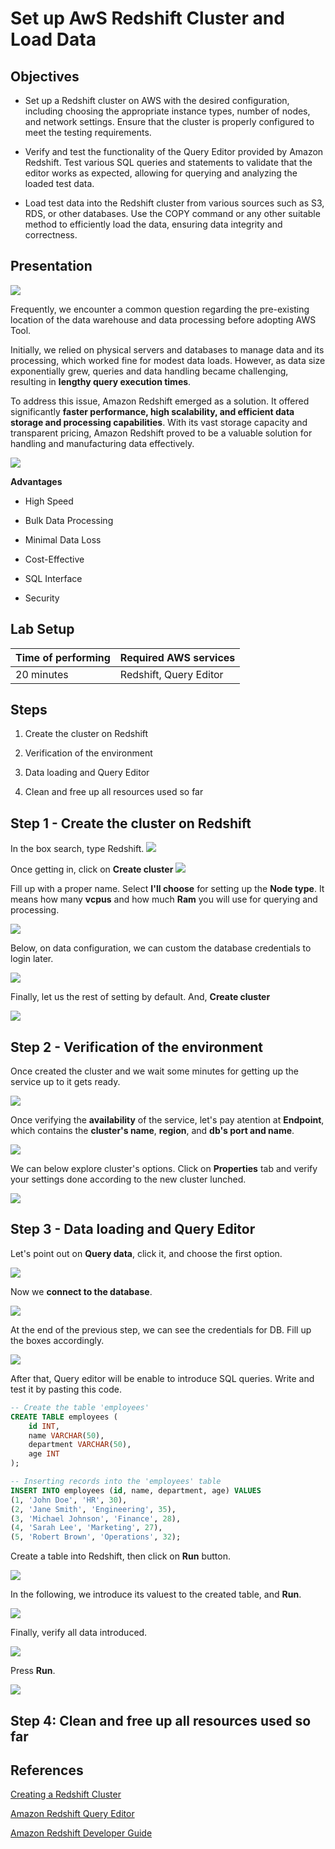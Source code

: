 # Set up AwS Redshift Cluster and Load Data

## Objectives

-   Set up a Redshift cluster on AWS with the desired configuration, including choosing the appropriate instance types, number of nodes, and network settings. Ensure that the cluster is properly configured to meet the testing requirements.

-   Verify and test the functionality of the Query Editor provided by Amazon Redshift. Test various SQL queries and statements to validate that the editor works as expected, allowing for querying and analyzing the loaded test data.

-   Load test data into the Redshift cluster from various sources such as S3, RDS, or other databases. Use the COPY command or any other suitable method to efficiently load the data, ensuring data integrity and correctness.

## Presentation

![](resources/redshift_loadData/image2.png)

Frequently, we encounter a common question regarding the pre-existing location of the data warehouse and data processing before adopting AWS Tool. 

Initially, we relied on physical servers and databases to manage data and its processing, which worked fine for modest data loads. However, as data size exponentially grew, queries and data handling became challenging, resulting in **lengthy query execution times**.


To address this issue, Amazon Redshift emerged as a solution. It offered significantly **faster performance, high scalability, and efficient data storage and processing capabilities**. With its vast storage capacity and
transparent pricing, Amazon Redshift proved to be a valuable solution for handling and manufacturing data effectively.

![](resources/redshift_loadData/image1.png)

**Advantages**

-   High Speed

-   Bulk Data Processing

-   Minimal Data Loss

-   Cost-Effective

-   SQL Interface

-   Security

## Lab Setup

<center>
<div style="text-align: center;">

Time of performing | Required AWS services
--------------------|-----------------------
   20 minutes      |     Redshift, Query Editor
</div>
</center>

## Steps

1.  Create the cluster on Redshift

2.  Verification of the environment

3.  Data loading and Query Editor

4.  Clean and free up all resources used so far

## Step 1 - Create the cluster on Redshift
In the box search, type Redshift. 
![](resources/redshift_loadData/image16.png)

Once getting in, click on **Create cluster**
![](resources/redshift_loadData/image12.png)

Fill up with a proper name. Select **I'll choose** for setting up the **Node type**. It means how many **vcpus** and how much **Ram** you will use for querying and processing.

![](resources/redshift_loadData/image6.png)

Below, on data configuration, we can custom the database credentials to login later.

![](resources/redshift_loadData/image15.png)

Finally, let us the rest of setting by default. And, **Create cluster**

![](resources/redshift_loadData/image13.png)

## Step 2 - Verification of the environment

Once created the cluster and we wait some minutes for getting up the service up to it gets ready.

![](resources/redshift_loadData/image9.png)

Once verifying the **availability** of the service, let's pay atention at **Endpoint**, which contains the **cluster's name**, **region**, and **db's port and name**.

![](resources/redshift_loadData/image5.png)

We can below explore cluster's options. Click on **Properties** tab and verify your settings done according to the new cluster lunched.

![](resources/redshift_loadData/image10.png)

## Step 3 - Data loading and Query Editor

Let's point out on **Query data**, click it, and choose the first option.

![](resources/redshift_loadData/image8.png)

Now we **connect to the database**. 

![](resources/redshift_loadData/image3.png)

At the end of the previous step, we can see the credentials for DB. Fill up the boxes accordingly.

![](resources/redshift_loadData/image11.png)

After that, Query editor will be enable to introduce SQL queries. Write and test it by pasting this code.

```sql
-- Create the table 'employees'
CREATE TABLE employees (
    id INT,
    name VARCHAR(50),
    department VARCHAR(50),
    age INT
);

-- Inserting records into the 'employees' table
INSERT INTO employees (id, name, department, age) VALUES
(1, 'John Doe', 'HR', 30),
(2, 'Jane Smith', 'Engineering', 35),
(3, 'Michael Johnson', 'Finance', 28),
(4, 'Sarah Lee', 'Marketing', 27),
(5, 'Robert Brown', 'Operations', 32);
```
Create a table into Redshift, then click on **Run** button.

![](resources/redshift_loadData/image14.png)

In the following, we introduce its valuest to the created table, and **Run**.

![](resources/redshift_loadData/image7.png)

Finally, verify all data introduced.

![](resources/redshift_loadData/image4.png)

Press **Run**.

![](resources/redshift_loadData/image17.png)

## Step 4: Clean and free up all resources used so far

## References

[Creating a Redshift Cluster](https://docs.aws.amazon.com/redshift/latest/dg/tutorial-loading-data-create-cluster.html)

[Amazon Redshift Query Editor](https://docs.aws.amazon.com/redshift/latest/dg/c_query_editor.html)

[Amazon Redshift Developer Guide](https://docs.aws.amazon.com/redshift/latest/dg/welcome.html)
